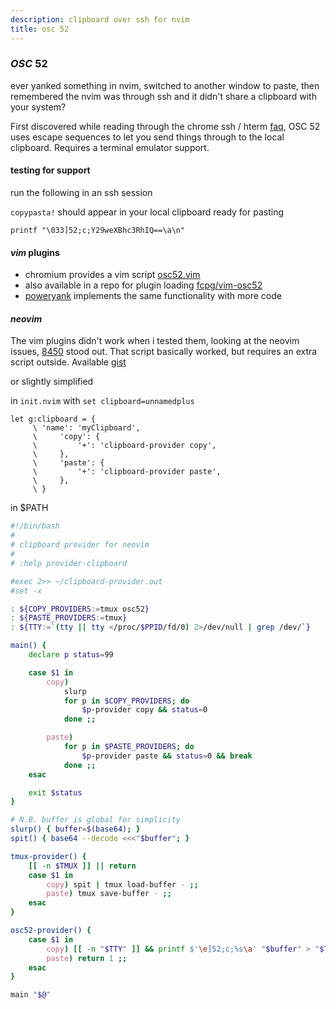 ```yaml
---
description: clipboard over ssh for nvim
title: osc 52
---
```


### _OSC_ 52

ever yanked something in nvim,
switched to another window to paste,
then remembered the nvim was through ssh
and it didn't share a clipboard with your system?

First discovered while reading through the chrome ssh / hterm
[faq][faq],
OSC 52 uses escape sequences to let you send things through to the local clipboard.
Requires a terminal emulator support.

#### testing for support

run the following in an ssh session

`copypasta!` should appear in your local clipboard ready for pasting

```
printf "\033]52;c;Y29weXBhc3RhIQ==\a\n"
```

#### _vim_ plugins

- chromium provides a vim script [osc52.vim][crosc]
- also available in a repo for plugin loading [fcpg/vim-osc52][ghosc]
- [poweryank][py] implements the same functionality with more code

#### _neovim_

The vim plugins didn't work when i tested them,
looking at the neovim issues, [8450][nv] stood out.
That script basically worked, but requires an extra script outside.
Available [gist](https://gist.github.com/agriffis/70360287f9016fd8849b8150a4966469)

or slightly simplified

in `init.nvim` with `set clipboard=unnamedplus`

```vim
let g:clipboard = {
     \ 'name': 'myClipboard',
     \     'copy': {
     \         '+': 'clipboard-provider copy',
     \     },
     \     'paste': {
     \         '+': 'clipboard-provider paste',
     \     },
     \ }
```

in \$PATH

```sh
#!/bin/bash
#
# clipboard provider for neovim
#
# :help provider-clipboard

#exec 2>> ~/clipboard-provider.out
#set -x

: ${COPY_PROVIDERS:=tmux osc52}
: ${PASTE_PROVIDERS:=tmux}
: ${TTY:=`(tty || tty </proc/$PPID/fd/0) 2>/dev/null | grep /dev/`}

main() {
    declare p status=99

    case $1 in
        copy)
            slurp
            for p in $COPY_PROVIDERS; do
                $p-provider copy && status=0
            done ;;

        paste)
            for p in $PASTE_PROVIDERS; do
                $p-provider paste && status=0 && break
            done ;;
    esac

    exit $status
}

# N.B. buffer is global for simplicity
slurp() { buffer=$(base64); }
spit() { base64 --decode <<<"$buffer"; }

tmux-provider() {
    [[ -n $TMUX ]] || return
    case $1 in
        copy) spit | tmux load-buffer - ;;
        paste) tmux save-buffer - ;;
    esac
}

osc52-provider() {
    case $1 in
        copy) [[ -n "$TTY" ]] && printf $'\e]52;c;%s\a' "$buffer" > "$TTY" ;;
        paste) return 1 ;;
    esac
}

main "$@"
```

[faq]: https://chromium.googlesource.com/apps/libapps/+/master/nassh/doc/FAQ.md#Is-OSC-52-aka-clipboard-operations_supported
[crosc]: https://chromium.googlesource.com/apps/libapps/+/master/hterm/etc
[ghosc]: https://github.com/fcpg/vim-osc52
[py]: https://github.com/haya14busa/vim-poweryank
[nv]: https://github.com/neovim/neovim/issues/8450

